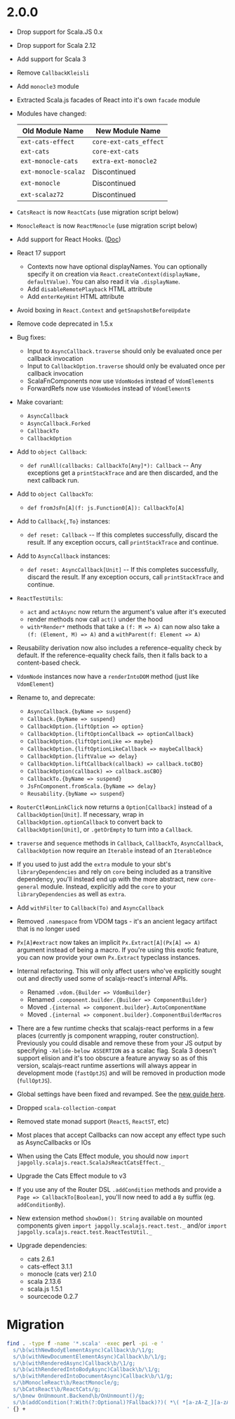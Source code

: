 # 2.0.0

* Drop support for Scala.JS 0.x
* Drop support for Scala 2.12
* Add support for Scala 3

* Remove `CallbackKleisli`

* Add `monocle3` module

* Extracted Scala.js facades of React into it's own `facade` module

* Modules have changed:

    | Old Module Name        | New Module Name        |
    |------------------------|------------------------|
    | `ext-cats-effect`      | `core-ext-cats_effect` |
    | `ext-cats`             | `core-ext-cats`        |
    | `ext-monocle-cats`     | `extra-ext-monocle2`   |
    | `ext-monocle-scalaz`   | Discontinued           |
    | `ext-monocle`          | Discontinued           |
    | `ext-scalaz72`         | Discontinued           |


* `CatsReact` is now `ReactCats` (use migration script below)
* `MonocleReact` is now `ReactMonocle` (use migration script below)

* Add support for React Hooks. ([Doc](../HOOKS.md))

* React 17 support
  * Contexts now have optional displayNames.
    You can optionally specify it on creation via `React.createContext(displayName, defaultValue)`.
    You can also read it via `.displayName`.
  * Add `disableRemotePlayback` HTML attribute
  * Add `enterKeyHint` HTML attribute

* Avoid boxing in `React.Context` and `getSnapshotBeforeUpdate`

* Remove code deprecated in 1.5.x

* Bug fixes:
  * Input to `AsyncCallback.traverse` should only be evaluated once per callback invocation
  * Input to `CallbackOption.traverse` should only be evaluated once per callback invocation
  * ScalaFnComponents now use `VdomNode`s instead of `VdomElement`s
  * ForwardRefs now use `VdomNode`s instead of `VdomElement`s

* Make covariant:
  * `AsyncCallback`
  * `AsyncCallback.Forked`
  * `CallbackTo`
  * `CallbackOption`

* Add to `object Callback`:
  * `def runAll(callbacks: CallbackTo[Any]*): Callback` -- Any exceptions get a `printStackTrace` and are then discarded, and the next callback run.

* Add to `object CallbackTo`:
  * `def fromJsFn[A](f: js.Function0[A]): CallbackTo[A]`

* Add to `Callback{,To}` instances:
  * `def reset: Callback` -- If this completes successfully, discard the result. If any exception occurs, call `printStackTrace` and continue.

* Add to `AsyncCallback` instances:
  * `def reset: AsyncCallback[Unit]` -- If this completes successfully, discard the result. If any exception occurs, call `printStackTrace` and continue.

* `ReactTestUtils`:
  * `act` and `actAsync` now return the argument's value after it's executed
  * render methods now call `act()` under the hood
  * `with*Render*` methods that take a `(f: M => A)` can now also take a `(f: (Element, M) => A)` and a `withParent(f: Element => A)`

* Reusability derivation now also includes a reference-equality check by default.
  If the reference-equality check fails, then it falls back to a content-based check.

* `VdomNode` instances now have a `renderIntoDOM` method (just like `VdomElement`)

* Rename to, and deprecate:
  * `AsyncCallback.{byName => suspend}`
  * `Callback.{byName => suspend}`
  * `CallbackOption.{liftOption => option}`
  * `CallbackOption.{liftOptionCallback => optionCallback}`
  * `CallbackOption.{liftOptionLike => maybe}`
  * `CallbackOption.{liftOptionLikeCallback => maybeCallback}`
  * `CallbackOption.{liftValue => delay}`
  * `CallbackOption.liftCallback(callback) => callback.toCBO}`
  * `CallbackOption(callback) => callback.asCBO}`
  * `CallbackTo.{byName => suspend}`
  * `JsFnComponent.fromScala.{byName => delay}`
  * `Reusability.{byName => suspend}`

* `RouterCtl#onLinkClick` now returns a `Option[Callback]` instead of a `CallbackOption[Unit]`.
   If necessary, wrap in `CallbackOption.optionCallback` to convert back to `CallbackOption[Unit]`,
   or `.getOrEmpty` to turn into a `Callback`.

* `traverse` and `sequence` methods in `Callback`, `CallbackTo`, `AsyncCallback`, `CallbackOption`
  now require an `Iterable` instead of an `IterableOnce`

* If you used to just add the `extra` module to your sbt's `libraryDependencies` and rely on `core` being included
  as a transitive dependency, you'll instead end up with the more abstract, new `core-general` module.
  Instead, explicitly add the `core` to your `libraryDependencies` as well as `extra`.

* Add `withFilter` to `Callback(To)` and `AsyncCallback`

* Removed `.namespace` from VDOM tags - it's an ancient legacy artifact that is no longer used

* `Px[A]#extract` now takes an implicit `Px.Extract[A](Px[A] => A)` argument instead of being a macro.
  If you're using this exotic feature, you can now provide your own `Px.Extract` typeclass instances.

* Internal refactoring. This will only affect users who've explicitly sought out and directly used some of scalajs-react's internal APIs.
  * Renamed `.vdom.{Builder => VdomBuilder}`
  * Renamed `.component.builder.{Builder => ComponentBuilder}`
  * Moved `.{internal => component.builder}.AutoComponentName`
  * Moved `.{internal => component.builder}.ComponentBuilderMacros`

* There are a few runtime checks that scalajs-react performs in a few places (currently js component wrapping, router construction).
  Previously you could disable and remove these from your JS output by specifying `-Xelide-below ASSERTION` as a scalac flag.
  Scala 3 doesn't support elision and it's too obscure a feature anyway so as of this version, scalajs-react runtime assertions will
  always appear in development mode (`fastOptJS`) and will be removed in production mode (`fullOptJS`).

* Global settings have been fixed and revamped. See the [new guide here](../CONFIG.md).

* Dropped `scala-collection-compat`

* Removed state monad support (`ReactS`, `ReactST`, etc)

* Most places that accept Callbacks can now accept any effect type such as AsyncCallbacks or IOs

* When using the Cats Effect module, you should now `import japgolly.scalajs.react.ScalaJsReactCatsEffect._`
* Upgrade the Cats Effect module to v3

* If you use any of the Router DSL `.addCondition` methods and provide a `Page => CallbackTo[Boolean]`,
  you'll now need to add a `By` suffix (eg. `addConditionBy`).

* New extension method `showDom(): String` available on mounted components given
  `import japgolly.scalajs.react.test._` and/or  `import japgolly.scalajs.react.test.ReactTestUtil._`

* Upgrade dependencies:
  * cats                    2.6.1
  * cats-effect             3.1.1
  * monocle (cats ver)      2.1.0
  * scala                   2.13.6
  * scala.js                1.5.1
  * sourcecode              0.2.7


# Migration

```sh
find . -type f -name '*.scala' -exec perl -pi -e '
  s/\b(withNewBodyElementAsync)Callback\b/\1/g;
  s/\b(withNewDocumentElementAsync)Callback\b/\1/g;
  s/\b(withRenderedAsync)Callback\b/\1/g;
  s/\b(withRenderedIntoBodyAsync)Callback\b/\1/g;
  s/\b(withRenderedIntoDocumentAsync)Callback\b/\1/g;
  s/\bMonocleReact\b/ReactMonocle/g;
  s/\bCatsReact\b/ReactCats/g;
  s/\bnew OnUnmount.Backend\b/OnUnmount()/g;
  s/\b(addCondition(?:With(?:Optional)?Fallback)?)( *\( *[a-zA-Z_][a-zA-Z0-9_]* +=>)/\1By\2/g;
' {} +
```
